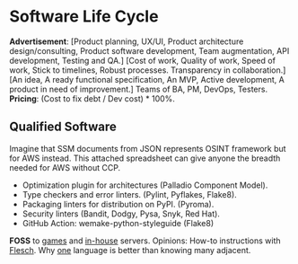 # Software Life Cycle

**Advertisement**: [Product planning, UX/UI, Product architecture design/consulting,
 Product software development, Team augmentation, API development, Testing and QA.] [Cost of work, Quality of work, Speed of work, Stick to timelines, Robust processes. Transparency in collaboration.] [An idea, A ready functional specification, An MVP, Active development, A product in need of improvement.] Teams of BA, PM, DevOps, Testers. **Pricing**: (Cost to fix debt / Dev cost) * 100%.  

<h2>Qualified Software</h2>

Imagine that SSM documents from JSON represents OSINT framework but for AWS instead. This attached spreadsheet can give anyone the breadth needed for AWS without CCP. 

* Optimization plugin for architectures (Palladio Component Model).
* Type checkers and error linters. (Pylint, Pyflakes, Flake8).
* Packaging linters for distribution on PyPI. (Pyroma).
* Security linters (Bandit, Dodgy, Pysa, Snyk, Red Hat).
* GitHub Action: wemake-python-styleguide (Flake8)

**FOSS** to [games](https://github.com/notpresident35/awesome-learn-gamedev) and [in-house](https://github.com/awesome-selfhosted/awesome-selfhosted) servers. Opinions: How-to instructions with [Flesch](https://github.com/wimmuskee/readability-score). Why [one](https://cacm.acm.org/research/10-things-software-developers-should-learn-about-learning/) language is better than knowing many adjacent.
